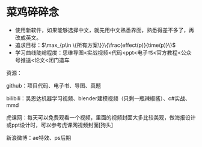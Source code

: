 # 菜鸡碎碎念

- 使用新软件，如果能够选择中文，就先用中文熟悉界面，熟悉得差不多了，再改成英文。
- 追求目标：$\max_{p\in \{所有方案\}}\{\frac{effect(p)}{time(p)}\}$
- 学习曲线陡峭程度：思维导图<实战视频<代码<ppt<电子书<官方教程<公众号推送<论文<闭门造车

资源：

github：项目代码、电子书、导图、真题

bilibili：吴恩达机器学习视频、blender建模视频（只剩一瓶辣椒酱）、c#实战、mmd

虎课网：每天可以免费观看一个视频，里面的视频封面大多比较美观，做海报设计或ppt设计时，可以参考虎课网视频封面[狗头]

新浪微博：ae特效、ps后期



